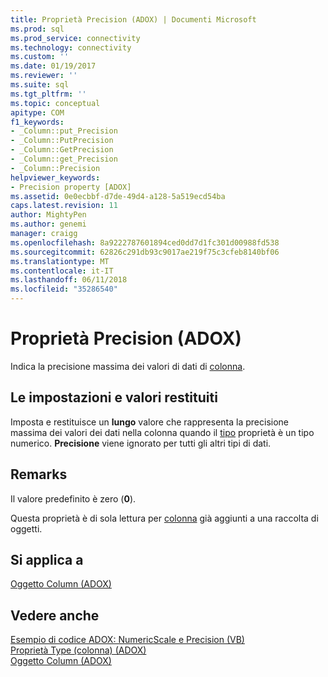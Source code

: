 ```yaml
---
title: Proprietà Precision (ADOX) | Documenti Microsoft
ms.prod: sql
ms.prod_service: connectivity
ms.technology: connectivity
ms.custom: ''
ms.date: 01/19/2017
ms.reviewer: ''
ms.suite: sql
ms.tgt_pltfrm: ''
ms.topic: conceptual
apitype: COM
f1_keywords:
- _Column::put_Precision
- _Column::PutPrecision
- _Column::GetPrecision
- _Column::get_Precision
- _Column::Precision
helpviewer_keywords:
- Precision property [ADOX]
ms.assetid: 0e0ecbbf-d7de-49d4-a128-5a519ecd54ba
caps.latest.revision: 11
author: MightyPen
ms.author: genemi
manager: craigg
ms.openlocfilehash: 8a9222787601894ced0dd7d1fc301d00988fd538
ms.sourcegitcommit: 62826c291db93c9017ae219f75c3cfeb8140bf06
ms.translationtype: MT
ms.contentlocale: it-IT
ms.lasthandoff: 06/11/2018
ms.locfileid: "35286540"
---
```

# <a name="precision-property-adox"></a>Proprietà Precision (ADOX)
Indica la precisione massima dei valori di dati di [colonna](../../../ado/reference/adox-api/column-object-adox.md).  
  
## <a name="settings-and-return-values"></a>Le impostazioni e valori restituiti  
 Imposta e restituisce un **lungo** valore che rappresenta la precisione massima dei valori dei dati nella colonna quando il [tipo](../../../ado/reference/adox-api/type-property-column-adox.md) proprietà è un tipo numerico. **Precisione** viene ignorato per tutti gli altri tipi di dati.  
  
## <a name="remarks"></a>Remarks  
 Il valore predefinito è zero (**0**).  
  
 Questa proprietà è di sola lettura per [colonna](../../../ado/reference/adox-api/column-object-adox.md) già aggiunti a una raccolta di oggetti.  
  
## <a name="applies-to"></a>Si applica a  
 [Oggetto Column (ADOX)](../../../ado/reference/adox-api/column-object-adox.md)  
  
## <a name="see-also"></a>Vedere anche  
 [Esempio di codice ADOX: NumericScale e Precision (VB)](../../../ado/reference/adox-api/adox-code-example-numericscale-and-precision-properties-example-vb.md)   
 [Proprietà Type (colonna) (ADOX)](../../../ado/reference/adox-api/type-property-column-adox.md)   
 [Oggetto Column (ADOX)](../../../ado/reference/adox-api/column-object-adox.md)
